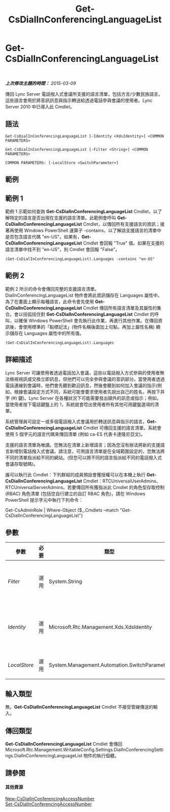 ﻿---
title: Get-CsDialInConferencingLanguageList
TOCTitle: Get-CsDialInConferencingLanguageList
ms:assetid: 39355144-c8de-4ad3-9568-6426d3b97ccb
ms:mtpsurl: https://technet.microsoft.com/zh-tw/library/Gg425869(v=OCS.15)
ms:contentKeyID: 49290621
ms.date: 08/10/2015
mtps_version: v=OCS.15
ms.translationtype: HT
---

# Get-CsDialInConferencingLanguageList

 

_**上次修改主題的時間：** 2015-03-09_

傳回 Lync Server 電話撥入式會議所支援的語言清單，包括方言/少數民族語言。這些語言會用於將音訊訊息與指示轉送給透過電話參與會議的使用者。Lync Server 2010 中已導入此 Cmdlet。

## 語法

    Get-CsDialInConferencingLanguageList [-Identity <XdsIdentity>] <COMMON PARAMETERS>

    Get-CsDialInConferencingLanguageList [-Filter <String>] <COMMON PARAMETERS>

    COMMON PARAMETERS: [-LocalStore <SwitchParameter>]

## 範例

## 範例 1

範例 1 示範如何查詢 **Get-CsDialInConferencingLanguageList** Cmdlet，以了解特定的語言是否出現在支援的語言清單。此範例會呼叫 **Get-CsDialInConferencingLanguageList** Cmdlet，以傳回所有支援語言的資訊；接著再使用 Windows PowerShell 運算子 -contains，以了解該支援語言的清單中是否包含語言代碼 "en-US"。如果有，**Get-CsDialInConferencingLanguageList** Cmdlet 會回報 "True" 值。如果在支援的語言清單中找不到 "en-US"，則 Cmdlet 會回報 "False"。

    (Get-CsDialInConferencingLanguageList).Languages -contains "en-US"

## 範例 2

範例 2 所示的命令會傳回完整的支援語言清單。DialInConferencingLanguageList 物件會將此資訊儲存在 Languages 屬性中。為了在畫面上顯示每種語言，此命令會先使用 **Get-CsDialInConferencingLanguageList** Cmdlet 傳回所有語言清單及其屬性的集合。會以括弧括住對 **Get-CsDialInConferencingLanguageList** Cmdlet 的呼叫，以確保 Windows PowerShell 會先執行此作業，再進行其他作業。在傳回資訊後，會使用標準的「點標記法」(物件名稱後面加上句點，再加上屬性名稱) 顯示儲存在 Languages 屬性中的所有值。

    (Get-CsDialInConferencingLanguageList).Languages

## 詳細描述

Lync Server 可讓使用者透過電話加入會議，這些以電話撥入方式參與的使用者無法檢視視訊或交換立即訊息，但他們可以完全參與會議的音訊部分。當使用者透過電話連線到會議時，他們會先聽到歡迎訊息，然後會聽到如何加入會議的指示(例如，根據會議設定方式不同，系統可能會要求使用者先說出自己的姓名，再按下井字 (\#) 鍵)。Lync Server 在各種狀況下可能需要發出額外的訊息或指示；例如，當使用者按下電話鍵盤上的 1，系統就會唸出使用者所有其他可用鍵盤選項的清單。

系統管理員可設定一或多個電話撥入式會議用於轉送訊息與指示的語言。**Get-CsDialInConferencingLanguageList** Cmdlet 可傳回支援的語言清單。系統會使用 5 個字元的語言代碼來傳回清單 (例如 ca-ES 代表卡達隆尼亞文)。

支援的語言清單為唯讀。您無法在清單上新增語言；因為您沒有辦法將新的支援語言新增到電話撥入式會議。請注意，可用語言清單是在全域範圍設定的，您無法將不同的清單指派給不同的網站。(但您可以將不同的語言指派給不同的電話撥入式會議存取號碼)。

誰可以執行此 Cmdlet：下列群組的成員預設會獲授權可以在本機上執行 **Get-CsDialInConferencingLanguageList** Cmdlet：RTCUniversalUserAdmins、RTCUniversalServerAdmins。若要傳回所有獲指派此 Cmdlet 的角色型存取控制 (RBAC) 角色清單 (包括您自行建立的自訂 RBAC 角色)，請在 Windows PowerShell 提示字元中執行下列命令：

Get-CsAdminRole | Where-Object {$\_.Cmdlets –match "Get-CsDialInConferencingLanguageList"}

## 參數


<table>
<colgroup>
<col style="width: 25%" />
<col style="width: 25%" />
<col style="width: 25%" />
<col style="width: 25%" />
</colgroup>
<thead>
<tr class="header">
<th>參數</th>
<th>必要</th>
<th>類型</th>
<th>說明</th>
</tr>
</thead>
<tbody>
<tr class="odd">
<td><p><em>Filter</em></p></td>
<td><p>選用</p></td>
<td><p>System.String</p></td>
<td><p>在指定電話撥入式語言清單時允許您使用萬用字元。因為只有一個物件 (全域)，所以您不必使用 Filter 或 Identity 參數傳回語言清單。</p></td>
</tr>
<tr class="even">
<td><p><em>Identity</em></p></td>
<td><p>選用</p></td>
<td><p>Microsoft.Rtc.Management.Xds.XdsIdentity</p></td>
<td><p>指出待傳回的電話撥入式會議語言清單。此時只有一個物件：全域。因此在呼叫 <strong>Get-CsDialInConferencingLanguageList</strong> Cmdlet 時，無須加入此參數。</p></td>
</tr>
<tr class="odd">
<td><p><em>LocalStore</em></p></td>
<td><p>選用</p></td>
<td><p>System.Management.Automation.SwitchParameter</p></td>
<td><p>從中央管理存放區本機複本擷取語言清單，而不從中央管理存放區本身擷取。</p></td>
</tr>
</tbody>
</table>


## 輸入類型

無。**Get-CsDialInConferencingLanguageList** Cmdlet 不接受管線傳送的輸入。

## 傳回類型

**Get-CsDialInConferencingLanguageList** Cmdlet 會傳回 Microsoft.Rtc.Management.WritableConfig.Settings.DialInConferencingSettings.DialInConferencingLanguageList 物件的執行個體。

## 請參閱

#### 其他資源

[New-CsDialInConferencingAccessNumber](new-csdialinconferencingaccessnumber.md)  
[Set-CsDialInConferencingAccessNumber](set-csdialinconferencingaccessnumber.md)

